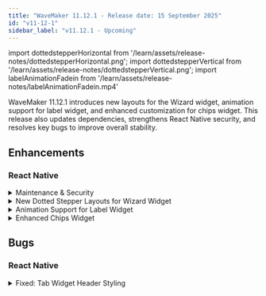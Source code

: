 ```yaml
---
title: "WaveMaker 11.12.1 - Release date: 15 September 2025"
id: "v11-12-1"
sidebar_label: "v11.12.1 - Upcoming"
---
```


import dottedstepperHorizontal from '/learn/assets/release-notes/dottedstepperHorizontal.png';
import dottedstepperVertical from '/learn/assets/release-notes/dottedstepperVertical.png';
import labelAnimationFadein from '/learn/assets/release-notes/labelAnimationFadein.mp4'

WaveMaker 11.12.1 introduces new layouts for the Wizard widget, animation support for label widget, and enhanced customization for chips widget. This release also updates dependencies, strengthens React Native security, and resolves key bugs to improve overall stability.

## Enhancements

### React Native

<details>
<summary>Maintenance & Security</summary>
Updated dependencies and applied security enhancements to ensure stability and performance.
</details>

<details>
<summary>
New Dotted Stepper Layouts for Wizard Widget
</summary>
The wizard widget now supports two new layouts, enhancing flexibility and customization:

<figure>
	<img src={dottedstepperHorizontal} alt="Horizontal Dotted Stepper layout" style={{width:320}}/>
	<figcaption>Horizontal Dotted Stepper layout</figcaption>
</figure>
<figure>
	<img src={dottedstepperVertical} alt="Vertical Dotted Stepper layout" style={{width:320}}/>
	<figcaption>Vertical Dotted Stepper layout</figcaption>
</figure>

</details>

<details>
<summary>
Animation Support for Label Widget
</summary>
The Label Widget now supports text animation, allowing for dynamic and engaging label presentations. Two new properties have been introduced:

- **Text Animation**: Select from a variety of animation effects using a dropdown menu.
- **Animation Speed**: Adjust the timing delay between words for smooth word-by-word transitions (in milliseconds).

These options are available in the _Graphics_ section of the Label Widget properties panel.

<video 
  src={labelAnimationFadein} 
  controls 
  autoPlay 
  style={{ width: "100%", maxWidth: "320px" }} 
/>

Example: `Fadein` animation applied to the Label Widget.
</details>

<details>
<summary>Enhanced Chips Widget</summary>

The **Chips widget** has been enhanced with new properties, making it more flexible and easier to customize.

### Selection Mode
Developers can now configure chip selection behavior using the **Selection Mode** property:
- `single`: Only one chip can be selected at a time.  
- `multiple`: Multiple chips can be selected simultaneously (default).  

### Icons within Chips
Icons can now be displayed inside chips:
- **Left Icon Class**: Display an icon on the left side of each chip.  
  Customizable with `.app-chips-left-icon` & `.app-chips-active-left-icon`.  
- **Right Icon Class**: Display an icon on the right side of each chip.  
  Customizable with `.app-chips-right-icon` & `.app-chips-active-right-icon`.  

### Badges within Chips
Badges can also be displayed inside chips:
- **Left Badge**: Display a text badge on the left side of each chip.  
  Customizable with `.app-chips-left-badge` & `.app-chips-active-left-badge`.  
- **Right Badge**: Display a text badge on the right side of each chip.  
  Customizable with `.app-chips-right-badge` & `.app-chips-active-right-badge`.

</details>


## Bugs

### React Native

<details>
<summary>Fixed: Tab Widget Header Styling</summary>

Resolved an issue where CSS classes targeting the Tab widget header were not applied correctly.  
Header styling is now applied as expected.
</details>